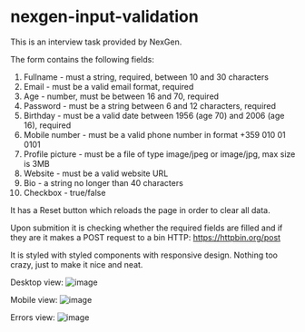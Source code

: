 # nexgen-input-validation

This is an interview task provided by NexGen.

The form contains the following fields:
1. Fullname - must a string, required, between 10 and 30 characters
2. Email - must be a valid email format, required
3. Age - number, must be between 16 and 70, required
4. Password - must be a string between 6 and 12 characters, required
5. Birthday - must be a valid date between 1956 (age 70) and 2006 (age 16), required
6. Mobile number - must be a valid phone number in format +359 010 01 0101
7. Profile picture - must be a file of type image/jpeg or image/jpg, max size is 3MB
8. Website - must be a valid website URL
9. Bio - a string no longer than 40 characters
10. Checkbox - true/false

It has a Reset button which reloads the page in order to clear all data.

Upon submition it is checking whether the required fields are filled and if they are it makes a POST request to a bin HTTP: https://httpbin.org/post

It is styled with styled components with responsive design. Nothing too crazy, just to make it nice and neat.

Desktop view:
![image](https://user-images.githubusercontent.com/39274188/188303528-5ce9a900-fad1-429d-9896-912d138f332c.png)


Mobile view:
![image](https://user-images.githubusercontent.com/39274188/188303551-527f29d9-e16b-421c-9fae-0c95ea263239.png)

Errors view:
![image](https://user-images.githubusercontent.com/39274188/188303617-59efca5e-0d72-4226-8bd9-a82574e1545b.png)
